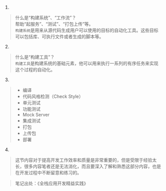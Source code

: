 1.
> 什么是“构建系统”、“工作流”？\
> 帮助“起服务”、“测试”、“打包上传”等。\
> `构建系统`是用来从源代码生成用户可以使用的目标的自动化工具。这些目标可以包括库、可执行文件或者生成的脚本等。

2.
> 什么是“构建工具”？\
> `构建工具`是构建系统的基础元素，他可以用来执行一系列的有序任务来实现这个过程的自动化。

3.
> - 编译
> - 代码风格检测（Check Style）
> - 单元测试
> - 功能测试
> - Mock Server
> - 集成测试
> - 打包
> - 上传包
> - 部署

4.
> 这节内容对于提高开发工作效率和质量是非常重要的，但是受限于经验太长，很多内容笔者还是无法消化，而且要深入了解和熟悉这部分内容，也是在开发过程中不断留意和练习的。

> 笔记出处：《全栈应用开发精益实践》